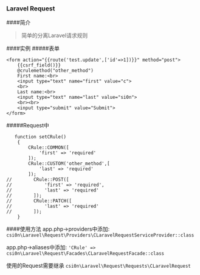 ### Laravel Request

####简介

>简单的分离Laravel请求规则

####实例
#####表单
```
<form action="{{route('test.update',['id'=>1])}}" method="post">
    {{csrf_field()}}
    @crulemethod("other_method")
    First name:<br>
    <input type="text" name="first" value="c">
    <br>
    Last name:<br>
    <input type="text" name="last" value="si0n">
    <br><br>
    <input type="submit" value="Submit">
</form>
```
#####Request中
```
   function setCRule()
    {
        CRule::COMMON([
            'first' => 'required'
        ]);
        CRule::CUSTOM('other_method',[
            'last' => 'required'
        ]);
//        CRule::POST([
//            'first' => 'required',
//            'last' => 'required'
//        ]);
//        CRule::PATCH([
//            'last' => 'required'
//        ]);
    }
```
####使用方法
app.php->providers中添加:
```csi0n\Laravel\Request\Providers\CLaravelRequestServiceProvider::class```

app.php->aliases中添加:
```'CRule' => csi0n\Laravel\Request\Facades\CLaravelRequestFacade::class```

使用的Request需要继承
```csi0n\Laravel\Request\Requests\CLaravelRequest```





